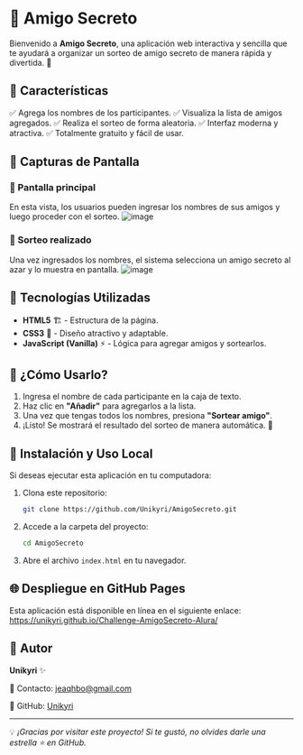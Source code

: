 # 🎁 Amigo Secreto

Bienvenido a **Amigo Secreto**, una aplicación web interactiva y sencilla que te ayudará a organizar un sorteo de amigo secreto de manera rápida y divertida. 🎉

## 🚀 Características
✅ Agrega los nombres de los participantes.
✅ Visualiza la lista de amigos agregados.
✅ Realiza el sorteo de forma aleatoria.
✅ Interfaz moderna y atractiva.
✅ Totalmente gratuito y fácil de usar.

## 🎨 Capturas de Pantalla
### 🎨 Pantalla principal
En esta vista, los usuarios pueden ingresar los nombres de sus amigos y luego proceder con el sorteo.
![image](https://github.com/user-attachments/assets/5a94d9bf-f499-4de1-a79c-11891e6f7144)
### 🎲 Sorteo realizado
Una vez ingresados los nombres, el sistema selecciona un amigo secreto al azar y lo muestra en pantalla.
![image](https://github.com/user-attachments/assets/a3edb2e9-fa8a-4520-85b3-0509680fcb9d)


## 📌 Tecnologías Utilizadas
- **HTML5** 🏗️ - Estructura de la página.
- **CSS3** 🎨 - Diseño atractivo y adaptable.
- **JavaScript (Vanilla)** ⚡ - Lógica para agregar amigos y sortearlos.

## 🎲 ¿Cómo Usarlo?
1. Ingresa el nombre de cada participante en la caja de texto.
2. Haz clic en **"Añadir"** para agregarlos a la lista.
3. Una vez que tengas todos los nombres, presiona **"Sortear amigo"**.
4. ¡Listo! Se mostrará el resultado del sorteo de manera automática. 🎊

## 🔧 Instalación y Uso Local
Si deseas ejecutar esta aplicación en tu computadora:
1. Clona este repositorio:
   ```bash
   git clone https://github.com/Unikyri/AmigoSecreto.git
   ```
2. Accede a la carpeta del proyecto:
   ```bash
   cd AmigoSecreto
   ```
3. Abre el archivo `index.html` en tu navegador.

## 🌐 Despliegue en GitHub Pages
Esta aplicación está disponible en línea en el siguiente enlace:
https://unikyri.github.io/Challenge-AmigoSecreto-Alura/

## 👤 Autor
**Unikyri** ✨

📧 Contacto: [jeaqhbo@gmail.com](mailto:jeaqbo@gmail.com)

🐙 GitHub: [Unikyri](https://github.com/Unikyri)

---
💡 *¡Gracias por visitar este proyecto! Si te gustó, no olvides darle una estrella ⭐ en GitHub.*


